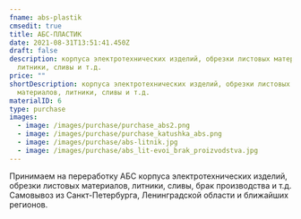 ```yaml
---
fname: abs-plastik
cmsedit: true
title: АБС-ПЛАСТИК
date: 2021-08-31T13:51:41.450Z
draft: false
description: корпуса электротехнических изделий, обрезки листовых материалов,
  литники, сливы и т.д.
price: ""
shortDescription: корпуса электротехнических изделий, обрезки листовых
  материалов, литники, сливы и т.д.
materialID: 6
type: purchase
images:
  - image: /images/purchase/purchase_abs2.png
  - image: /images/purchase/purchase_katushka_abs.png
  - image: /images/purchase/abs-litnik.jpg
  - image: /images/purchase/abs_lit-evoi_brak_proizvodstva.jpg
---
```

Принимаем на переработку АБС корпуса электротехнических изделий, обрезки листовых материалов, литники, сливы, брак производства и т.д.\
Самовывоз из Санкт-Петербурга, Ленинградской области и ближайших регионов.
